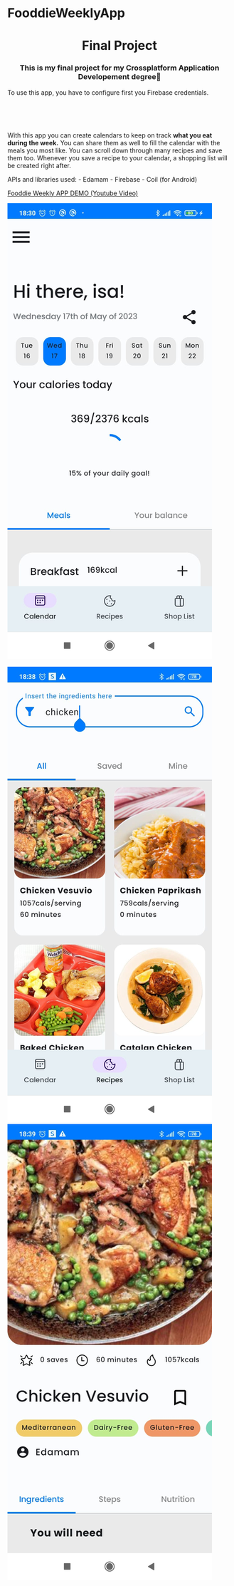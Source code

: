 # FooddieWeeklyApp

<h1 align="center">Final Project</h1>
<h3 align="center">This is my final project for my Crossplatform Application Developement degree🚀</h3>

<p align="left">
To use this app, you have to configure first you Firebase credentials.
</p><br><br><br>


<p>With this app you can create calendars to keep on track <b>what you eat during the week.</b> 
  You can share them as well to fill the calendar with the meals you most like. 
  You can scroll down through many recipes and save them too.
Whenever you save a recipe to your calendar, a shopping list will be created right after.</p>

<p align="left">
APIs and libraries used: 
  - Edamam
  - Firebase
  - Coil (for Android)
</p>


[Fooddie Weekly APP DEMO (Youtube Video)](https://youtu.be/XAOZeunYcrw "Youtube Video")


![Fooddie Weekly](https://github.com/codingisads/FooddieWeeklyApp/blob/main/fooddieWeeklyImg.jpeg?raw=true)

![Fooddie Weekly](https://github.com/codingisads/FooddieWeeklyApp/blob/main/fooddieWeeklyImg2.jpeg?raw=true)
![Fooddie Weekly](https://github.com/codingisads/FooddieWeeklyApp/blob/main/fooddieWeeklyImg3.jpeg?raw=true)
